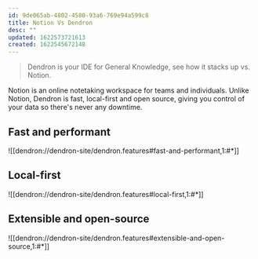 ```yaml
---
id: 9de065ab-4802-4580-93a6-769e94a599c8
title: Notion Vs Dendron
desc: ""
updated: 1622573721613
created: 1622545672148
---
```


> Dendron is your IDE for General Knowledge, see how it stacks up vs. Notion.

Notion is an online notetaking workspace for teams and individuals. Unlike Notion, Dendron is fast, local-first and open source, giving you control of your data so there's never any downtime.

## Fast and performant

![[dendron://dendron-site/dendron.features#fast-and-performant,1:#*]]

## Local-first

![[dendron://dendron-site/dendron.features#local-first,1:#*]]

## Extensible and open-source

![[dendron://dendron-site/dendron.features#extensible-and-open-source,1:#*]]
